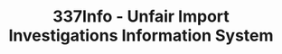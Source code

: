 ---
layout: default
bigquery: https://console.cloud.google.com/bigquery?p=patents-public-data&d=usitc_investigations&page=dataset&project=sheets-management-319211
citation: US International Trade Commission 337Info Unfair Import Investigations Information
  System
contributors: US International Trade Comission
cost: None
description: US International Trade Commission 337Info Unfair Import Investigations
  Information System contains data on investigations done under Section 337. Section
  337 declares the infringement of certain statutory intellectual property rights
  and other forms of unfair competition in import trade to be unlawful practices.
  Most Section 337 investigations involve allegations of patent or registered trademark
  infringement.
documentation: FAQ and tutorial available on the site
last_edit: 04/06/2022, 22:43:44
location: https://pubapps2.usitc.gov/337external/
maintained_by: US International Trade Comission
schema_fields:
- currentActiveALJ
- complainant
- respondent
- aljAssigned
- invUnfairAct
- investigationNo
- teoIdDueDate
- id
- endDateMarkmanHearing
- htsNumbers
- cafcAppeals
- finalIdOnViolationIssue
- investigationType
- ouiiParticipation
- publication_number
- dateComplaintFiled
- actualEndDateEvidHear
- teoIdIssueDate
- scheduledEndDateEvidHear
- investigationTermDate
- scheduledStartDateEvidHear
- issueDateOtherNonFinal
- gcAttorney
- finalDetViolation
- finalIdOnViolationDue
- dateCreated
- finalDetNoViolation
- internalRemand
- trademarkNumbers
- teoReliefGranted
- markmanHearing
- dateOfPublicationFrNotice
- copyrightNumbers
- lastUpdated
- startDateMarkmanHearing
- patentNumbers
- currentStatus
- patentNumber
- actualStartDateEvidHear
- docketNo
- targetDate
- title
- ouiiAttorney
- teoProceedingInvolved
shortname: unfair_import_investigations
tags:
- import
- legal
- trade
timeframe: 2008-2021 (prior to 2008 downloadable as a JSON file)
title: 337Info - Unfair Import Investigations Information System
uuid: 2721f5ec-e599-4890-9265-9706719fc71e
---